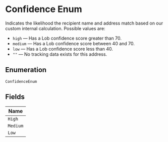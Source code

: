 
# Confidence Enum

Indicates the likelihood the recipient name and address match based on our custom internal calculation. Possible values are:

- `high` — Has a Lob confidence score greater than 70.
- `medium` — Has a Lob confidence score between 40 and 70.
- `low` — Has a Lob confidence score less than 40.
- `""` — No tracking data exists for this address.

## Enumeration

`ConfidenceEnum`

## Fields

| Name |
|  --- |
| `High` |
| `Medium` |
| `Low` |

